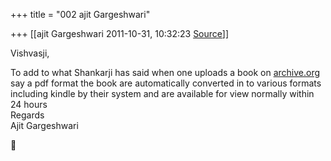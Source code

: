 +++
title = "002 ajit Gargeshwari"

+++
[[ajit Gargeshwari	2011-10-31, 10:32:23 [Source](https://groups.google.com/g/samskrita/c/zX0JxgJrIkI)]]



Vishvasji,  
  
To add to what Shankarji has said when one uploads a book on [archive.org](http://archive.org) say a pdf format the book are automatically converted in to various formats including kindle by their system and are available for view normally within 24 hours  
Regards  
Ajit Gargeshwari  




